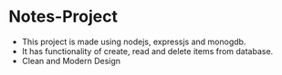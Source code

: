 # Notes-Project
- This project is made using nodejs, expressjs and monogdb.
- It has functionality of create, read and delete items from database.
- Clean and Modern Design

